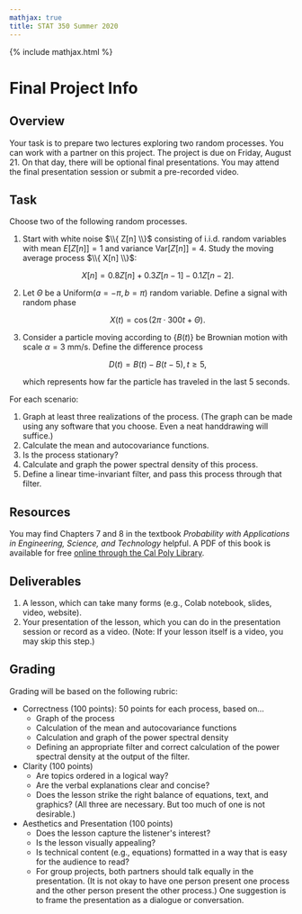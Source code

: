 ```yaml
---
mathjax: true
title: STAT 350 Summer 2020
---
```


{% include mathjax.html %}

# Final Project Info

## Overview

Your task is to prepare two lectures exploring two random processes. You can work with a partner on this project. 
The project is due on Friday, August 21. On that day, there will be optional final presentations. You may attend the 
final presentation session or submit a pre-recorded video.

## Task

Choose two of the following random processes.

1. Start with white noise $\\{ Z[n] \\}$ consisting of i.i.d. random variables with mean $E[Z[n]] = 1$ and 
variance $\text{Var}[Z[n]] = 4$. Study the moving average process $\\{ X[n] \\}$:

    $$ X[n] = 0.8 Z[n] + 0.3 Z[n-1] - 0.1 Z[n-2]. $$

2. Let $\Theta$ be a $\text{Uniform}(a=-\pi, b=\pi)$ random variable. Define a signal with random phase

    $$ X(t) = \cos(2\pi \cdot 300 t + \Theta). $$

3. Consider a particle moving according to $\{ B(t) \}$ be Brownian motion with scale $\alpha = 3$ mm/s. Define the difference process 

    $$ D(t) = B(t) - B(t - 5), t \geq 5, $$

    which represents how far the particle has traveled in the last 5 seconds.
    
For each scenario:

1. Graph at least three realizations of the process. (The graph can be made using any software that you choose. Even a neat handdrawing will suffice.)
2. Calculate the mean and autocovariance functions. 
3. Is the process stationary?
4. Calculate and graph the power spectral density of this process.
5. Define a linear time-invariant filter, and pass this process through that filter.

## Resources

You may find Chapters 7 and 8 in the textbook _Probability with Applications in Engineering, Science, and Technology_ helpful. 
A PDF of this book is available for free 
[online through the Cal Poly Library](https://link-springer-com.ezproxy.lib.calpoly.edu/book/10.1007%2F978-3-319-52401-6).

## Deliverables

1. A lesson, which can take many forms (e.g., Colab notebook, slides, video, website).
2. Your presentation of the lesson, which you can do in the presentation session or record as a video. (Note: If your lesson 
itself is a video, you may skip this step.)

## Grading

Grading will be based on the following rubric:

- Correctness (100 points): 50 points for each process, based on...
    - Graph of the process
    - Calculation of the mean and autocovariance functions
    - Calculation and graph of the power spectral density
    - Defining an appropriate filter and correct calculation of the power spectral density at the output of the filter.
- Clarity (100 points)
    - Are topics ordered in a logical way?
    - Are the verbal explanations clear and concise?
    - Does the lesson strike the right balance of equations, text, and graphics? 
    (All three are necessary. But too much of one is not desirable.)
- Aesthetics and Presentation (100 points)
    - Does the lesson capture the listener's interest?
    - Is the lesson visually appealing?
    - Is technical content (e.g., equations) formatted in a way that is easy for the audience to read?
    - For group projects, both partners should talk equally in the presentation. 
    (It is not okay to have one person present one process and the other person present the other process.) 
    One suggestion is to frame the presentation as a dialogue or conversation.

